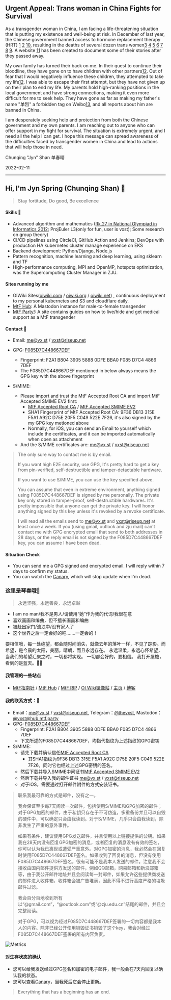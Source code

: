 ## Urgent Appeal: Trans woman in China Fights for Survival

As a transgender woman in China, I am facing a life-threatening situation that is putting my existence and well-being at risk. In December of last year, the Chinese government banned access to hormone replacement therapy (HRT) [1] [2] [10], resulting in the deaths of several dozen trans women[3] [4] [5] [6] [7] [8] [9]. A website [11] has been created to document some of their stories after they passed away.

My own family has turned their back on me. In their quest to continue their bloodline, they have gone on to have children with other partners[12]. Out of fear that I would negatively influence these children, they attempted to take my life[12]. I was able to escape their first attempt, but they have not given up on their plan to end my life. My parents hold high-ranking positions in the local government and have strong connections, making it even more difficult for me to seek help. They have gone as far as making my father's name "单烈" a forbidden tag on Weibo[13], and all reports about him are banned in China.

I am desperately seeking help and protection from both the Chinese government and my own parents. I am reaching out to anyone who can offer support in my fight for survival. The situation is extremely urgent, and I need all the help I can get. I hope this message can spread awareness of the difficulties faced by transgender women in China and lead to actions that will help those in need.

Chunqing "Jyn" Shan 单春晴

2022-02-11

[1]: https://www.suzhou.gov.cn/szsrmzf/zdlyscgzbz/202212/9721c24858c94231911b31de47f19d4d.shtml
[2]: https://finance.sina.cn/chanjing/gdxw/2022-11-03/detail-imqmmthc3169517.d.html
[3]: https://one-among.us/profile/noname3031
[4]: https://one-among.us/profile/wangzihao980
[5]: https://one-among.us/profile/Anilovr
[6]: https://one-among.us/profile/dogesir_
[7]: https://one-among.us/profile/suzuki
[8]: https://one-among.us/profile/homoyamakaze
[9]: https://twitter.com/torontobigface/status/1623969832810201088
[10]: https://twitter.com/Homura_Alter/status/1612584118658768896
[11]: https://one-among.us/
[12]: https://twitter.com/thevxst/status/1463063120734154758
[13]: http://weibo.cn/

---

## Hi, I'm Jyn Spring (Chunqing Shan) 👋

> Stay fortitude, Do good, Be excellence

#### Skills 🔧

* Advanced algorithm and mathematics
([Rk.27 in National Olympiad in Informatics 2012](https://bytew.net/OIer/?query=UID4470);
ProjEuler L3(only for fun, user is vxst); Some research on group theory)
* CI/CD pipelines using CircleCI, GitHub Action and Jenkins; DevOps with
production HA kubernetes cluster manage experience on EKS
* Backend development: Python/Django, Node.js
* Pattern recognition, machine learning and deep learning, using sklearn and TF
* High-performance computing, MPI and OpenMP, hotspots optimization, was the
Supercomputing Cluster Manager in ZJU.

#### Sites running by me

* OIWiki Sites([oiwiki.com](https://oiwiki.com) /
  [oiwiki.org](https://oiwiki.org) / [oiwiki.net](https://oiwiki.net))
  , continuous deployment to my personal kubernetes and S3 and cloudflare
  daily.
* [MtF Hub](https://hub.mtf.party): A Mastodon instance for male-to-female transgender
* [MtF Party!](https://mtf.party): A site contains guides on how to live/hide and
get medical support as a MtF transgender

#### Contact 📧

* Email: me@vx.st / vxst@riseup.net
* GPG: [F085D7C448667DEF](https://raw.githubusercontent.com/vxst/vxst/main/48667DEF.asc)
  * Fingerprint: F2A1 B804 3905 5888 0DFE  BBA0 F085 D7C4 4866 7DEF
  * The F085D7C448667DEF mentioned in below always means the GPG key with the
above fingerprint

* S/MIME:
  * Please import and trust the MtF Accepted Root CA and import MtF Accepted
  SMIME EV2 first:
    * [MtF Accepted Root CA](https://raw.githubusercontent.com/vxst/vxst/main/MtF_AC_ROOT.crt)
      / [MtF Accepted SMIME EV2](https://raw.githubusercontent.com/vxst/vxst/main/MtF_AC_EV2.crt)
    * SHA1 Fingerprint of MtF Accepted Root CA: 9F36 DB13 315E F5A1 A92C D75E
      20F5 C049 522E 7F26, it's also signed by the my GPG key metioned above
    * Normally, for iOS, you can send an Email to yourself which include the
  certificates, and it can be imported automatically when open as attachment
  * And the S/MIME certificates are:
    [me@vx.st](https://raw.githubusercontent.com/vxst/vxst/main/me_vxst.crt) /
    [vxst@riseup.net](https://raw.githubusercontent.com/vxst/vxst/main/vxst_riseup.crt)

> The only sure way to contact me is by email.
>
> If you want high E2E security, use GPG, It's pretty hard to get a key from
> pin-verified, self-destructible and tamper-detactable hardware.
>
> If you want to use S/MIME, you can use the key specified above.
>
> You can assume that even in extreme environment, anything signed using
> F085D7C448667DEF is signed by me personally. The private key only stored
> in tamper-proof, self-destructible hardwares. It's pretty impossible that
> anyone can get the private key. I will honor anything signed by this key
> unless it's revoked by a revoke certificate.
>
> I will read all the emails send to me@vx.st and vxst@riseup.net at
> least once a week. If you (using gmail, outlook and zju mail) can't
> contact me with GPG encrypted email that send to both addresses in 28 days,
> or the reply email is not signed by the F085D7C448667DEF key, you can assume
> I have been dead.

#### Situation Check

* You can send me a GPG signed and encrypted email. I will reply within 7 days
  to confirm my status.
* You can watch the [Canary](canary.md), which will stop update when I'm dead.

### 这里是琴春哦👋

> 永远坚强，永远善良，永远卓越

* I am no man/我不是男人/请使用“她”作为我的代词/我很在意
* 喜欢画画和编曲，但不擅长画画和编曲
* 被赶出家门/流浪中/没有家人了
* 这个世界之后一定会好的吧.......一定会的！

要相信哦，每一处绝望，都会随时间消失，就像去年的落叶一样，不见了踪影。而希望，是今晨的太阳，美丽，晴朗，而且永远存在。
永远温柔，永远心怀希望，当我们的希望汇聚之时，一切都将实现。
一切都会好的，要相信。
我打开屋檐，看到的是蓝天。🏳️‍⚧️

#### 我管理的一些站点

* [MtF指南针](https://mtf.party) / [MtF Hub](https://hub.mtf.party) /
  [MtF RIP](https://mtf.rip) / [OI Wiki镜像站](https://oiwiki.com) /
  [主页](https://vx.st) / [博客](https://blog.vx.st)

#### 我的联系方式：📧

* Email：me@vx.st / vxst@riseup.net, Telegram：[@thevxst](https://t.me/thevxst), Mastodon：[@vxst@hub.mtf.party](https://hub.mtf.party/@vxst)
* GPG: [F085D7C448667DEF](https://raw.githubusercontent.com/vxst/vxst/main/48667DEF.asc)
  * Fingerprint: F2A1 B804 3905 5888 0DFE  BBA0 F085 D7C4 4866 7DEF
  * 下文所述的F085D7C448667DEF，均指代指纹为上述指纹的GPG密钥
* S/MIME:
  * 请先下载并确认信任[MtF Accepted Root CA](https://raw.githubusercontent.com/vxst/vxst/main/MtF_AC_ROOT.crt)
    * 其SHA1指纹为9F36 DB13 315E F5A1 A92C D75E 20F5 C049 522E 7F26，同时它也经过上述GPG密钥的签名。
  * 然后下载并导入SMIME中间证书[MtF Accepted SMIME EV2](https://raw.githubusercontent.com/vxst/vxst/main/MtF_AC_EV2.crt)
  * 然后下载并导入我的邮件证书
    [me@vx.st](https://raw.githubusercontent.com/vxst/vxst/main/me_vxst.crt) /
    [vxst@riseup.net](https://raw.githubusercontent.com/vxst/vxst/main/vxst_riseup.crt)
  * 对于iOS，需要通过打开邮件附件的方式安装证书。

> 联系我最可靠的方式是邮件，没有之一。
>
> 我会保证至少每7天阅读一次邮件，包括使用S/MIME和GPG加密的邮件；对于GPG加密的邮件，由于私钥只存在于不可仿造，多重备份并且可以自毁的硬件中，可以确定只会由我读到。对于S/MIME，几乎只会由我读到，除非发生了严重的意外事件。
>
> 如果有条件，建议使用GPG发送邮件，并且使用以上链接提供的公钥。如果我在28天内没有回复GPG加密的消息，或者回复的消息没有有效的签名，你可以认为我已离世或遭受严重意外。对GPG加密的消息，我必然会在回复时使用F085D7C448667DEF签名。如果收到了回复的消息，但没有使用F085D7C448667DEF签名，很有可能不是我本人发送的邮件。注意我不会接收由国内邮件提供方发送的邮件，例如QQ邮箱，网易邮箱和新浪邮箱等，由于我公开邮件地址并且会阅读每一封邮件，如果允许这些提供商发送的邮件进入收件箱，收件箱会被广告堆满，因此不得不进行高度严格的垃圾邮件过滤。
>
> 我会百分百地收到所有以“@gmail.com”，“@outlook.com”或“@zju.edu.cn”结尾的邮件，并且会完整阅读。
>
> 对于GPG，可以视为经过F085D7C448667DEF签署的一切内容都是我本人的内容。除非已经公开使用销毁证书销毁了这个key，我会对经过F085D7C448667DEF签署的所有内容负责。

![Metrics](https://metrics.lecoq.io/vxst?template=terminal&base.indepth=false&config.timezone=Asia%2FSingapore)

#### 对生存状态的确认

* 您可以给我发送经过GPG签名和加密的电子邮件，我一般会在7天内回复以确认我的状态。
* 您可以查看[Canary](canary.md)，当我死后它会停止更新。

> Everything that has a beginning has an end.
